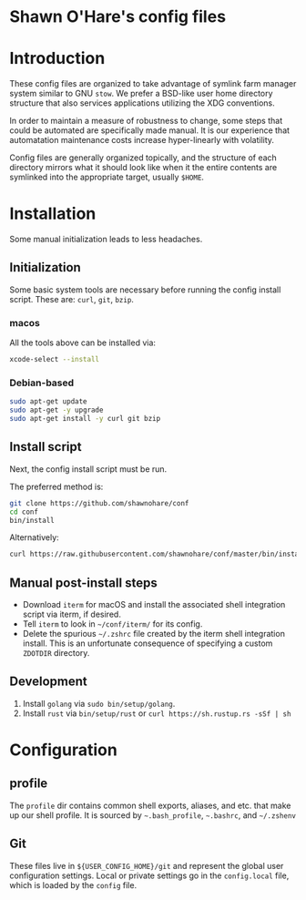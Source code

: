 # Shawn O'Hare's config files

# Introduction

These config files are organized to take advantage of symlink farm manager
system similar to GNU `stow`.  We prefer a BSD-like user home directory
structure that also services applications utilizing the XDG conventions.

In order to maintain a measure of robustness to change, some steps that could
be automated are specifically made manual. It is our experience that
automatation maintenance costs increase hyper-linearly with volatility.

Config files are generally organized topically, and the structure of each
directory mirrors what it should look like when it the entire contents are
symlinked into the appropriate target, usually `$HOME`.

# Installation

Some manual initialization leads to less headaches.

## Initialization

Some basic system tools are necessary before running the config install script.
These are: `curl`, `git`, `bzip`.  

### macos

All the tools above can be installed via:

```bash
xcode-select --install
```

### Debian-based

```bash
sudo apt-get update
sudo apt-get -y upgrade
sudo apt-get install -y curl git bzip
```

## Install script

Next, the config install script must be run. 

The preferred method is:
```bash
git clone https://github.com/shawnohare/conf
cd conf
bin/install
```

Alternatively:
```bash
curl https://raw.githubusercontent.com/shawnohare/conf/master/bin/install | bash
```

##  Manual post-install steps

- Download `iterm` for macOS and install the associated shell integration
  script via iterm, if desired.
- Tell `iterm` to look in `~/conf/iterm/` for its config.
- Delete the spurious `~/.zshrc` file created by the iterm shell integration
  install. This is an unfortunate consequence of specifying a custom
  `ZDOTDIR` directory.

## Development

1. Install `golang` via `sudo bin/setup/golang`. 
1. Install `rust` via `bin/setup/rust` or `curl https://sh.rustup.rs -sSf | sh`

# Configuration

## profile

The `profile` dir contains common shell exports, aliases, and etc. that make
up our shell profile. It is sourced by `~.bash_profile`, `~.bashrc`, and
`~/.zshenv`

## Git

These files live in `${USER_CONFIG_HOME}/git` and represent the global
user configuration settings.  Local or private settings go in the
`config.local` file, which is loaded by the `config` file.
